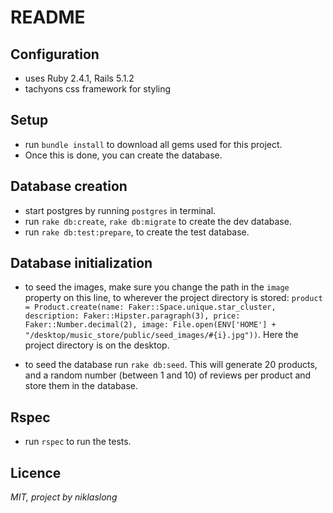 # README

## Configuration
  * uses Ruby 2.4.1, Rails 5.1.2
  * tachyons css framework for styling

## Setup
  * run `bundle install` to download all gems used for this project.
  * Once this is done, you can create the database.

## Database creation
  * start postgres by running `postgres` in terminal.
  * run `rake db:create`, `rake db:migrate` to create the dev database.
  * run `rake db:test:prepare`, to create the test database.

## Database initialization
  * to seed the images, make sure you change the path in the `image` property on this line, to wherever the project directory is stored: ```product = Product.create(name: Faker::Space.unique.star_cluster, description: Faker::Hipster.paragraph(3), price: Faker::Number.decimal(2), image: File.open(ENV['HOME'] + "/desktop/music_store/public/seed_images/#{i}.jpg"))```. Here the project directory is on the desktop.

  * to seed the database run `rake db:seed`. This will generate 20 products, and a random number (between 1 and 10) of reviews per product and store them in the database.

## Rspec
  * run `rspec` to run the tests.
  
## Licence
  _MIT, project by niklaslong_